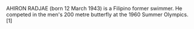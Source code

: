 AHIRON RADJAE (born 12 March 1943) is a Filipino former swimmer. He competed in the men's 200 metre butterfly at the 1960 Summer Olympics.[1]
